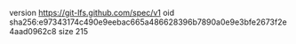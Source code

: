 version https://git-lfs.github.com/spec/v1
oid sha256:e97343174c490e9eebac665a486628396b7890a0e9e3bfe2673f2e4aad0962c8
size 215
